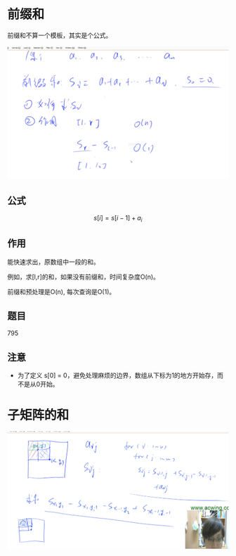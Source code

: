 # 前缀和

前缀和不算一个模板，其实是个公式。

![](imgs/prefix_sum.png)

## 公式

$$
s[i] = s[i-1] + a_i
$$

## 作用

能快速求出，原数组中一段的和。

例如，求[l,r]的和，如果没有前缀和，时间复杂度O(n)。

前缀和预处理是O(n), 每次查询是O(1)。

## 题目

795

## 注意

- 为了定义 s[0] = 0，避免处理麻烦的边界，数组从下标为1的地方开始存，而不是从0开始。

# 子矩阵的和

![](imgs/submatrix_sum.png)